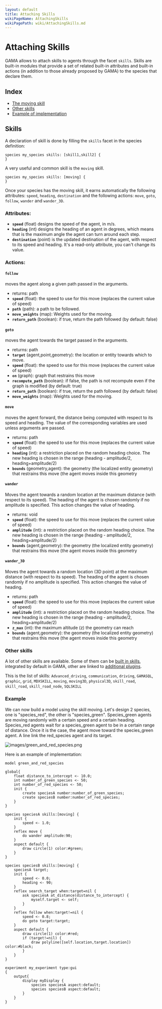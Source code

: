 ```yaml
---
layout: default
title: Attaching Skills
wikiPageName: AttachingSkills
wikiPagePath: wiki/AttachingSkills.md
---
```


[//]: # (startConcept|attaching_skills)
[//]: # (keyword|concept_skill)
# Attaching Skills

GAMA allows to attach skills to agents through the facet `skills`. Skills are built-in modules that provide a set of related built-in attributes and built-in actions (in addition to those already proposed by GAMA) to the species that declare them.

## Index

* [The moving skill](#the-moving-skill)
* [Other skills](#other-skills)
* [Example of implementation](#example-of-implementation)

## Skills

A declaration of skill is done by filling the `skills` facet in the species definition:

```
species my_species skills: [skill1,skill2] {
}
```

[//]: # (keyword|skill_moving)
A very useful and common skill is the `moving` skill.

```
species my_species skills: [moving] {
}
```

Once your species has the moving skill, it earns automatically the following attributes: `speed`, `heading`, `destination` and the following actions: `move`, `goto`, `follow`, `wander` and `wander_3D`.

### Attributes:

* **`speed`** (float) designs the speed of the agent, in m/s.
* **`heading`** (int) designs the heading of an agent in degrees, which means that is the maximum angle the agent can turn around each step.
* **`destination`** (point) is the updated destination of the agent, with respect to its speed and heading. It's a read-only attribute, you can't change its value.

### Actions:

#### **`follow`**
moves the agent along a given path passed in the arguments.

* returns: path 			
* **`speed`** (float): the speed to use for this move (replaces the current value of speed) 			
* **`path`** (path): a path to be followed. 			
* **`move_weights`** (map): Weights used for the moving. 			
* **`return_path`** (boolean): if true, return the path followed (by default: false)  
	 
#### **`goto`**
moves the agent towards the target passed in the arguments.

* returns: path 			
* **`target`** (agent,point,geometry): the location or entity towards which to move. 			
* **`speed`** (float): the speed to use for this move (replaces the current value of speed) 			
* **`on`** (graph): graph that restrains this move 			
* **`recompute_path`** (boolean): if false, the path is not recompute even if the graph is modified (by default: true) 			
* **`return_path`** (boolean): if true, return the path followed (by default: false) 			
* **`move_weights`** (map): Weights used for the moving.  
	 
#### **`move`**
moves the agent forward, the distance being computed with respect to its speed and heading. The value of the corresponding variables are used unless arguments are passed.

* returns: path 			
* **`speed`** (float): the speed to use for this move (replaces the current value of speed) 			
* **`heading`** (int): a restriction placed on the random heading choice. The new heading is chosen in the range (heading - amplitude/2, heading+amplitude/2) 			
* **`bounds`** (geometry,agent): the geometry (the localized entity geometry) that restrains this move (the agent moves inside this geometry  
	 
#### **`wander`**
Moves the agent towards a random location at the maximum distance (with respect to its speed). The heading of the agent is chosen randomly if no amplitude is specified. This action changes the value of heading.

* returns: void 			
* **`speed`** (float): the speed to use for this move (replaces the current value of speed) 			
* **`amplitude`** (int): a restriction placed on the random heading choice. The new heading is chosen in the range (heading - amplitude/2, heading+amplitude/2) 			
* **`bounds`** (agent,geometry): the geometry (the localized entity geometry) that restrains this move (the agent moves inside this geometry  
	 
#### **`wander_3D`**
Moves the agent towards a random location (3D point) at the maximum distance (with respect to its speed). The heading of the agent is chosen randomly if no amplitude is specified. This action changes the value of heading.

* returns: path 			
* **`speed`** (float): the speed to use for this move (replaces the current value of speed) 			
* **`amplitude`** (int): a restriction placed on the random heading choice. The new heading is chosen in the range (heading - amplitude/2, heading+amplitude/2) 			
* **`z_max`** (int): the maximum altitude (z) the geometry can reach 			
* **`bounds`** (agent,geometry): the geometry (the localized entity geometry) that restrains this move (the agent moves inside this geometry	

### Other skills

A lot of other skills are available. Some of them can be [built in skills](BuiltInSkills), integrated by default in GAMA, other are linked to [additional plugins](Extension).

This is the list of skills:
`Advanced_driving`, `communication`, `driving`, `GAMASQL`, `graphic`, `grid`, `MDXSKILL`, `moving`, `moving3D`, `physical3D`, `skill_road`, `skill_road`, `skill_road_node`, `SQLSKILL`

### Example

We can now build a model using the skill moving. Let's design 2 species, one is "species_red", the other is "species_green". 
Species_green agents are moving randomly with a certain speed and a certain heading.
Species_red agents wait for a species_green agent to be in a certain range of distance. Once it is the case, the agent move toward the species_green agent. A line link the red_species agent and its target.

![images/green_and_red_species.png](resources/images/manipulateBasicSpecies/green_and_red_species.png) 

Here is an example of implementation:

```
model green_and_red_species

global{
	float distance_to_intercept <- 10.0;
	int number_of_green_species <- 50;
	int number_of_red_species <- 50;
	init {
		create speciesA number:number_of_green_species;
		create speciesB number:number_of_red_species;
	}
}

species speciesA skills:[moving] {
	init {
		speed <- 1.0;
	}
	reflex move {
		do wander amplitude:90;
	}
	aspect default {
		draw circle(1) color:#green;
	}
}

species speciesB skills:[moving] {
	speciesA target;
	init {
		speed <- 0.0;
		heading <- 90;
	}
	reflex search_target when:target=nil {
		ask speciesA at_distance(distance_to_intercept) {
			myself.target <- self;
		}
	}
	reflex follow when:target!=nil {
		speed <- 0.8;
		do goto target:target;
	}
	aspect default {
		draw circle(1) color:#red;
		if (target!=nil) {
			draw polyline([self.location,target.location]) color:#black;
		}
	}
}

experiment my_experiment type:gui
{
	output{
		display myDisplay {
			species speciesA aspect:default;
			species speciesB aspect:default;
		}
	}
}
```
[//]: # (endConcept|attaching_skills)
